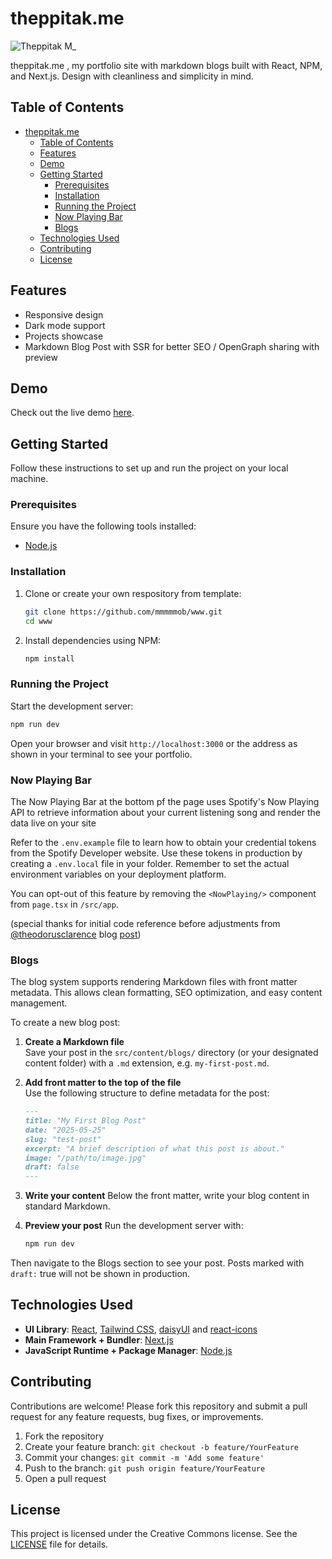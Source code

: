 # theppitak.me

![Theppitak M_](https://github.com/mmmmmob/me.theppitak/assets/141404845/29d12b14-2540-4953-9c58-075005d9442d)

theppitak.me , my portfolio site with markdown blogs built with React, NPM, and Next.js. Design with cleanliness and simplicity in mind.

## Table of Contents

- [theppitak.me](#theppitakme)
  - [Table of Contents](#table-of-contents)
  - [Features](#features)
  - [Demo](#demo)
  - [Getting Started](#getting-started)
    - [Prerequisites](#prerequisites)
    - [Installation](#installation)
    - [Running the Project](#running-the-project)
    - [Now Playing Bar](#now-playing-bar)
    - [Blogs](#blogs)
  - [Technologies Used](#technologies-used)
  - [Contributing](#contributing)
  - [License](#license)

## Features

- Responsive design
- Dark mode support
- Projects showcase
- Markdown Blog Post with SSR for better SEO / OpenGraph sharing with preview

## Demo

Check out the live demo [here](https://theppitak.me).

## Getting Started

Follow these instructions to set up and run the project on your local machine.

### Prerequisites

Ensure you have the following tools installed:

- [Node.js](https://nodejs.org/)

### Installation

1. Clone or create your own respository from template:

   ```sh
   git clone https://github.com/mmmmmob/www.git
   cd www
   ```

2. Install dependencies using NPM:

   ```sh
   npm install
   ```

### Running the Project

Start the development server:

```sh
npm run dev
```

Open your browser and visit `http://localhost:3000` or the address as shown in your terminal to see your portfolio.

### Now Playing Bar

The Now Playing Bar at the bottom pf the page uses Spotify's Now Playing API to retrieve information about your current listening song and render the data live on your site

Refer to the `.env.example` file to learn how to obtain your credential tokens from the Spotify Developer website. Use these tokens in production by creating a `.env.local` file in your folder. Remember to set the actual environment variables on your deployment platform.

You can opt-out of this feature by removing the `<NowPlaying/>` component from `page.tsx` in `/src/app`.

(special thanks for initial code reference before adjustments from [@theodorusclarence](https://github.com/theodorusclarence) blog [post](https://theodorusclarence.com/blog/spotify-now-playing))

### Blogs

The blog system supports rendering Markdown files with front matter metadata. This allows clean formatting, SEO optimization, and easy content management.

To create a new blog post:

1. **Create a Markdown file**  
   Save your post in the `src/content/blogs/` directory (or your designated content folder) with a `.md` extension, e.g. `my-first-post.md`.

2. **Add front matter to the top of the file**  
   Use the following structure to define metadata for the post:

   ```md
   ---
   title: "My First Blog Post"
   date: "2025-05-25"
   slug: "test-post"
   excerpt: "A brief description of what this post is about."
   image: "/path/to/image.jpg"
   draft: false
   ---
   ```

3. **Write your content**
   Below the front matter, write your blog content in standard Markdown.

4. **Preview your post**
   Run the development server with:

   ```sh
   npm run dev
   ```

Then navigate to the Blogs section to see your post. Posts marked with `draft:` true will not be shown in production.

## Technologies Used

- **UI Library**: [React](https://react.dev/), [Tailwind CSS](https://tailwindcss.com/), [daisyUI](https://daisyui.com/) and [react-icons](https://react-icons.github.io/react-icons/)
- **Main Framework + Bundler**: [Next.js](https://nextjs.org/)
- **JavaScript Runtime + Package Manager**: [Node.js](https://nodejs.org/)

## Contributing

Contributions are welcome! Please fork this repository and submit a pull request for any feature requests, bug fixes, or improvements.

1. Fork the repository
2. Create your feature branch: `git checkout -b feature/YourFeature`
3. Commit your changes: `git commit -m 'Add some feature'`
4. Push to the branch: `git push origin feature/YourFeature`
5. Open a pull request

## License

This project is licensed under the Creative Commons license. See the [LICENSE](LICENSE) file for details.
